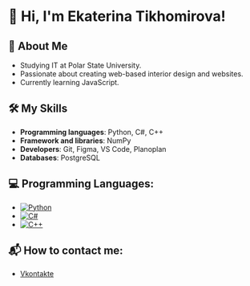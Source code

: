 # 👋 Hi, I'm Ekaterina Tikhomirova! 

## 🌟 About Me
- Studying IT at Polar State University.
- Passionate about creating web-based interior design and websites.
- Currently learning JavaScript.

## 🛠️ My Skills
- **Programming languages**: Python, C#, C++
- **Framework and libraries**: NumPy
- **Developers**: Git, Figma, VS Code, Planoplan
- **Databases**: PostgreSQL

## 💻 Programming Languages: 
  - [![Python](https://www.python.org/static/community_logos/python-icon.png)](https://www.python.org/)
  - [![C#](https://raw.githubusercontent.com/dotnet/brand/main/logo/dotnet-logo.png)](https://docs.microsoft.com/en-us/dotnet/csharp/)
  - [![C++](https://isocpp.org/files/img/cpp_logo.png)](https://isocpp.org/)

## 📬 How to contact me:
- [Vkontakte](https://vk.com/teoxxid)
